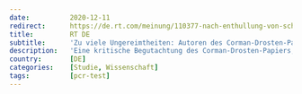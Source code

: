 ```yaml
---
date:          2020-12-11
redirect:      https://de.rt.com/meinung/110377-nach-enthullung-von-schwachstellen-beim/
title:         RT DE
subtitle:      'Zu viele Ungereimtheiten: Autoren des Corman-Drosten-Papiers über PCR-Tests zunehmend unter Druck'
description:   'Eine kritische Begutachtung des Corman-Drosten-Papiers, auf dem die PCR-Tests zum Nachweis von COVID-19 basieren, veranlasst die Autoren, die Studie möglicherweise zurückzunehmen. Die rechtlichen Konsequenzen des fehlerhaften Protokolls sind jedoch kaum noch zu umgehen.'
country:       [DE]
categories:    [Studie, Wissenschaft]
tags:          [pcr-test]
---
```

